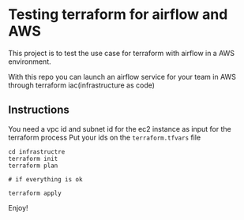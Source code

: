 # Testing terraform for airflow and AWS

This project is to test the use case for terraform with airflow in a AWS environment.

With this repo you can launch an airflow service for your team in AWS through terraform iac(infrastructure as code)

## Instructions

You need a vpc id and subnet id for the ec2 instance as input for the terraform process
Put your ids on the `terraform.tfvars` file

```
cd infrastructre
terraform init 
terraform plan

# if everything is ok

terraform apply
```


Enjoy!
